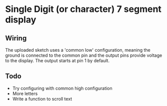 # Single Digit (or character) 7 segment display

## Wiring

The uploaded sketch uses a 'common low' configuration, meaning the ground is connected to the common pin and the output pins provide voltage to the display. The output starts at pin 1 by default.

## Todo

- Try configuring with common high configuration
- More letters
- Write a function to scroll text
